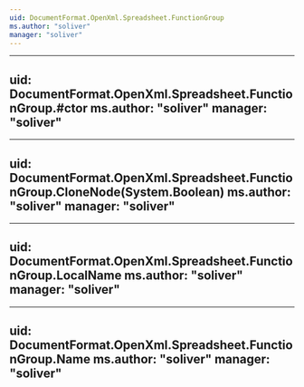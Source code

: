 ```yaml
---
uid: DocumentFormat.OpenXml.Spreadsheet.FunctionGroup
ms.author: "soliver"
manager: "soliver"
---
```


---
uid: DocumentFormat.OpenXml.Spreadsheet.FunctionGroup.#ctor
ms.author: "soliver"
manager: "soliver"
---

---
uid: DocumentFormat.OpenXml.Spreadsheet.FunctionGroup.CloneNode(System.Boolean)
ms.author: "soliver"
manager: "soliver"
---

---
uid: DocumentFormat.OpenXml.Spreadsheet.FunctionGroup.LocalName
ms.author: "soliver"
manager: "soliver"
---

---
uid: DocumentFormat.OpenXml.Spreadsheet.FunctionGroup.Name
ms.author: "soliver"
manager: "soliver"
---
